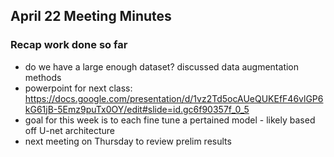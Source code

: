 ## April 22 Meeting Minutes

### Recap work done so far

- do we have a large enough dataset? discussed data augmentation methods
- powerpoint for next class: https://docs.google.com/presentation/d/1vz2Td5ocAUeQUKEfF46vlGP6kG61jB-5Emz9puTx0OY/edit#slide=id.gc6f90357f_0_5
- goal for this week is to each fine tune a pertained model - likely based off U-net architecture
- next meeting on Thursday to review prelim results
